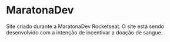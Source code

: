 # MaratonaDev

Site criado durante a MaratonaDev Rocketseat. O site está sendo desenvolvido com a intenção de incentivar a doação de sangue.
